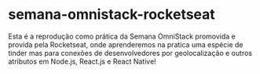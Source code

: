 # semana-omnistack-rocketseat
Esta é a reprodução como prática da Semana OmniStack promovida e provida pela Rocketseat, onde aprenderemos na pratica uma espécie de tinder mas para conexões de desenvolvedores por geolocalização e outros atributos em Node.js, React.js e React Native!
